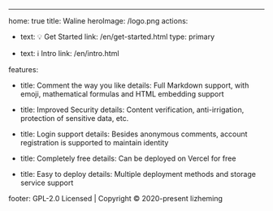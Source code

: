 ---

home: true
title: Waline
heroImage: /logo.png
actions:

- text: 💡 Get Started
  link: /en/get-started.html
  type: primary

- text: ℹ️ Intro
  link: /en/intro.html

features:

- title: Comment the way you like
  details: Full Markdown support, with emoji, mathematical formulas and HTML embedding support

- title: Improved Security
  details: Content verification, anti-irrigation, protection of sensitive data, etc.

- title: Login support
  details: Besides anonymous comments, account registration is supported to maintain identity

- title: Completely free
  details: Can be deployed on Vercel for free

- title: Easy to deploy
  details: Multiple deployment methods and storage service support

footer: GPL-2.0 Licensed | Copyright © 2020-present lizheming
